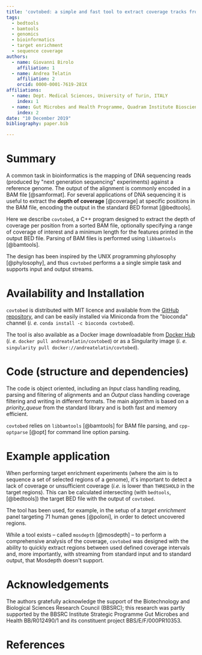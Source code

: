 ```yaml
---
title: 'covtobed: a simple and fast tool to extract coverage tracks from BAM files'
tags:
  - bedtools
  - bamtools
  - genomics
  - bioinformatics
  - target enrichment
  - sequence coverage
authors:
  - name: Giovanni Birolo
    affiliation: 1
  - name: Andrea Telatin
    affiliation: 2
    orcid: 0000-0001-7619-281X
affiliations:
  - name: Dept. Medical Sciences, University of Turin, ITALY
    index: 1
  - name: Gut Microbes and Health Programme, Quadram Institute Bioscience, Norwich, UK
    index: 2
date: "10 December 2019"
bibliography: paper.bib

---
```



# Summary

A common task in bioinformatics is the mapping of DNA sequencing reads (produced by "next generation sequencing" experiments) against a reference genome. 
The output of the alignment is commonly encoded in a BAM file [@samformat]. 
For several applications of DNA sequencing it is useful to extract the **depth of coverage** [@coverage] at specific positions in the BAM file, 
encoding the output in the standard BED format [@bedtools].

Here we describe `covtobed`, a C++ program designed to extract the depth of coverage per position from a sorted BAM file, 
optionally specifying a range of coverage of interest and a minimum length for the features printed in the output BED file. 
Parsing of BAM files is performed using `libbamtools` [@bamtools]. 

The design has been inspired by the UNIX programming phylosophy [@phylosophy], and thus `covtobed` performs a a single simple task and supports input and output streams.

# Availability and Installation

`covtobed` is distributed with MIT licence and available from the [GitHub repository](https://github.com/telatin/covtobed), 
and can be easily installed via Miniconda from the "bioconda" channel 
(*i. e.* `conda install -c bioconda covtobed`).

The tool is also available as a Docker image downloadable from [Docker Hub](https://hub.docker.com/r/andreatelatin/covtobed) 
(*i. e.* `docker pull andreatelatin/covtobed`) or as a Singularity image (*i. e.* `singularity pull docker://andreatelatin/covtobed`).

# Code (structure and dependencies)

The code is object oriented, including an *Input* class handling reading, parsing and filtering of alignments and an *Output* class handling coverage filtering and writing in different formats.
The main algorithm is based on a *priority_queue* from the standard library and is both fast and memory efficient.

`covtobed` relies on  `libbamtools` [@bamtools] for BAM file parsing, and `cpp-optparse` [@opt] for command line option parsing.

# Example application

When performing target enrichment experiments (where the aim is to sequence a set of selected regions of a genome), it's important to detect a lack of coverage or unsufficient coverage (*i.e.* is lower than `THRESHOLD` in the target regions). This can be calculated intersecting (with `bedtools`, [@bedtools]) the target BED file with the output of `covtobed`. 

The tool has been used, for example, in the setup of a *target enrichment* panel targeting 71 human genes [@poloni], in order to detect uncovered regions.

While a tool exists – called `mosdepth` [@mosdepth] – to perform a comprehensive analysis of the coverage, `covtobed` was designed with the ability to quickly extract regions between used defined coverage intervals and, more importantly, with streaming from standard input and to standard output, that Mosdepth doesn't support.

# Acknowledgements

The authors gratefully acknowledge the support of the Biotechnology and Biological Sciences Research Council (BBSRC); 
this research was partly supported by the BBSRC Institute Strategic Programme Gut Microbes and Health BB/R012490/1 and its constituent project BBS/E/F/000PR10353.


# References


